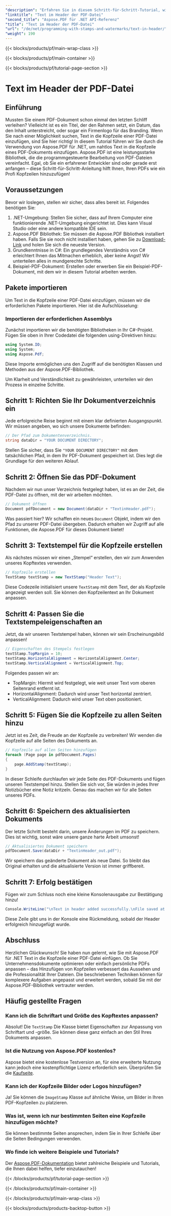 ```yaml
---
"description": "Erfahren Sie in diesem Schritt-für-Schritt-Tutorial, wie Sie mit Aspose.PDF für .NET Textüberschriften zu PDFs hinzufügen. Optimieren Sie Ihre Dokumente effizient und effektiv."
"linktitle": "Text im Header der PDF-Datei"
"second_title": "Aspose.PDF für .NET API-Referenz"
"title": "Text im Header der PDF-Datei"
"url": "/de/net/programming-with-stamps-and-watermarks/text-in-header/"
"weight": 190
---
```


{{< blocks/products/pf/main-wrap-class >}}

{{< blocks/products/pf/main-container >}}

{{< blocks/products/pf/tutorial-page-section >}}

# Text im Header der PDF-Datei

## Einführung

Mussten Sie einem PDF-Dokument schon einmal den letzten Schliff verleihen? Vielleicht ist es ein Titel, der den Rahmen setzt, ein Datum, das den Inhalt unterstreicht, oder sogar ein Firmenlogo für das Branding. Wenn Sie nach einer Möglichkeit suchen, Text in die Kopfzeile einer PDF-Datei einzufügen, sind Sie hier richtig! In diesem Tutorial führen wir Sie durch die Verwendung von Aspose.PDF für .NET, um nahtlos Text in die Kopfzeile eines PDF-Dokuments einzufügen. Aspose.PDF ist eine leistungsstarke Bibliothek, die die programmgesteuerte Bearbeitung von PDF-Dateien vereinfacht. Egal, ob Sie ein erfahrener Entwickler sind oder gerade erst anfangen – diese Schritt-für-Schritt-Anleitung hilft Ihnen, Ihren PDFs wie ein Profi Kopfzeilen hinzuzufügen!

## Voraussetzungen

Bevor wir loslegen, stellen wir sicher, dass alles bereit ist. Folgendes benötigen Sie:

1. .NET-Umgebung: Stellen Sie sicher, dass auf Ihrem Computer eine funktionierende .NET-Umgebung eingerichtet ist. Dies kann Visual Studio oder eine andere kompatible IDE sein.
2. Aspose.PDF Bibliothek: Sie müssen die Aspose.PDF Bibliothek installiert haben. Falls Sie sie noch nicht installiert haben, gehen Sie zu [Download-Link](https://releases.aspose.com/pdf/net/) und holen Sie sich die neueste Version.
3. Grundkenntnisse in C#: Ein grundlegendes Verständnis von C# erleichtert Ihnen das Mitmachen erheblich, aber keine Angst! Wir unterteilen alles in mundgerechte Schritte.
4. Beispiel-PDF-Dokument: Erstellen oder erwerben Sie ein Beispiel-PDF-Dokument, mit dem wir in diesem Tutorial arbeiten werden.

## Pakete importieren

Um Text in die Kopfzeile einer PDF-Datei einzufügen, müssen wir die erforderlichen Pakete importieren. Hier ist die Aufschlüsselung:

### Importieren der erforderlichen Assemblys

Zunächst importieren wir die benötigten Bibliotheken in Ihr C#-Projekt. Fügen Sie oben in Ihrer Codedatei die folgenden using-Direktiven hinzu:

```csharp
using System.IO;
using System;
using Aspose.Pdf;
```

Diese Importe ermöglichen uns den Zugriff auf die benötigten Klassen und Methoden aus der Aspose.PDF-Bibliothek.

Um Klarheit und Verständlichkeit zu gewährleisten, unterteilen wir den Prozess in einzelne Schritte.

## Schritt 1: Richten Sie Ihr Dokumentverzeichnis ein

Jede erfolgreiche Reise beginnt mit einem klar definierten Ausgangspunkt. Wir müssen angeben, wo sich unsere Dokumente befinden:

```csharp
// Der Pfad zum Dokumentenverzeichnis.
string dataDir = "YOUR DOCUMENT DIRECTORY";
```

Stellen Sie sicher, dass Sie `"YOUR DOCUMENT DIRECTORY"` mit dem tatsächlichen Pfad, in dem Ihr PDF-Dokument gespeichert ist. Dies legt die Grundlage für den weiteren Ablauf.

## Schritt 2: Öffnen Sie das PDF-Dokument

Nachdem wir nun unser Verzeichnis festgelegt haben, ist es an der Zeit, die PDF-Datei zu öffnen, mit der wir arbeiten möchten.

```csharp
// Dokument öffnen
Document pdfDocument = new Document(dataDir + "TextinHeader.pdf");
```

Was passiert hier? Wir schaffen ein neues `Document` Objekt, indem wir den Pfad zu unserer PDF-Datei übergeben. Dadurch erhalten wir Zugriff auf alle Funktionen, die Aspose.PDF für dieses Dokument bietet!

## Schritt 3: Textstempel für die Kopfzeile erstellen

Als nächstes müssen wir einen „Stempel“ erstellen, den wir zum Anwenden unseres Kopftextes verwenden.

```csharp
// Kopfzeile erstellen
TextStamp textStamp = new TextStamp("Header Text");
```

Diese Codezeile initialisiert unsere `TextStamp` mit dem Text, der als Kopfzeile angezeigt werden soll. Sie können den Kopfzeilentext an Ihr Dokument anpassen. 

## Schritt 4: Passen Sie die Textstempeleigenschaften an

Jetzt, da wir unseren Textstempel haben, können wir sein Erscheinungsbild anpassen!

```csharp
// Eigenschaften des Stempels festlegen
textStamp.TopMargin = 10;
textStamp.HorizontalAlignment = HorizontalAlignment.Center;
textStamp.VerticalAlignment = VerticalAlignment.Top;
```

Folgendes passen wir an:
- TopMargin: Hiermit wird festgelegt, wie weit unser Text vom oberen Seitenrand entfernt ist.
- HorizontalAlignment: Dadurch wird unser Text horizontal zentriert.
- VerticalAlignment: Dadurch wird unser Text oben positioniert.

## Schritt 5: Fügen Sie die Kopfzeile zu allen Seiten hinzu

Jetzt ist es Zeit, die Freude an der Kopfzeile zu verbreiten! Wir wenden die Kopfzeile auf alle Seiten des Dokuments an.

```csharp
// Kopfzeile auf allen Seiten hinzufügen
foreach (Page page in pdfDocument.Pages)
{
    page.AddStamp(textStamp);
}
```

In dieser Schleife durchlaufen wir jede Seite des PDF-Dokuments und fügen unseren Textstempel hinzu. Stellen Sie sich vor, Sie würden in jedes Ihrer Notizbücher eine Notiz kritzeln. Genau das machen wir für alle Seiten unseres PDFs.

## Schritt 6: Speichern des aktualisierten Dokuments

Der letzte Schritt besteht darin, unsere Änderungen im PDF zu speichern. Dies ist wichtig, sonst wäre unsere ganze harte Arbeit umsonst!

```csharp
// Aktualisiertes Dokument speichern
pdfDocument.Save(dataDir + "TextinHeader_out.pdf");
```

Wir speichern das geänderte Dokument als neue Datei. So bleibt das Original erhalten und die aktualisierte Version ist immer griffbereit.

## Schritt 7: Erfolg bestätigen

Fügen wir zum Schluss noch eine kleine Konsolenausgabe zur Bestätigung hinzu!

```csharp
Console.WriteLine("\nText in header added successfully.\nFile saved at " + dataDir);
```

Diese Zeile gibt uns in der Konsole eine Rückmeldung, sobald der Header erfolgreich hinzugefügt wurde.

## Abschluss

Herzlichen Glückwunsch! Sie haben nun gelernt, wie Sie mit Aspose.PDF für .NET Text in die Kopfzeile einer PDF-Datei einfügen. Ob Sie Unternehmensdokumente optimieren oder einfach persönliche PDFs anpassen – das Hinzufügen von Kopfzeilen verbessert das Aussehen und die Professionalität Ihrer Dateien. Die beschriebenen Techniken können für komplexere Aufgaben angepasst und erweitert werden, sobald Sie mit der Aspose.PDF-Bibliothek vertrauter werden.

## Häufig gestellte Fragen

### Kann ich die Schriftart und Größe des Kopftextes anpassen?
Absolut! Die `TextStamp` Die Klasse bietet Eigenschaften zur Anpassung von Schriftart und -größe. Sie können diese ganz einfach an den Stil Ihres Dokuments anpassen.

### Ist die Nutzung von Aspose.PDF kostenlos?
Aspose bietet eine kostenlose Testversion an, für eine erweiterte Nutzung kann jedoch eine kostenpflichtige Lizenz erforderlich sein. Überprüfen Sie die [Kaufseite](https://purchase.aspose.com/buy).

### Kann ich der Kopfzeile Bilder oder Logos hinzufügen?
Ja! Sie können die `ImageStamp` Klasse auf ähnliche Weise, um Bilder in Ihren PDF-Kopfzeilen zu platzieren.

### Was ist, wenn ich nur bestimmten Seiten eine Kopfzeile hinzufügen möchte?
Sie können bestimmte Seiten ansprechen, indem Sie in Ihrer Schleife über die Seiten Bedingungen verwenden.

### Wo finde ich weitere Beispiele und Tutorials?
Der [Aspose.PDF-Dokumentation](https://reference.aspose.com/pdf/net/) bietet zahlreiche Beispiele und Tutorials, die Ihnen dabei helfen, tiefer einzutauchen!

{{< /blocks/products/pf/tutorial-page-section >}}

{{< /blocks/products/pf/main-container >}}

{{< /blocks/products/pf/main-wrap-class >}}

{{< blocks/products/products-backtop-button >}}